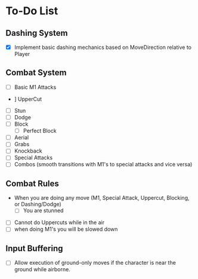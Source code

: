 # To-Do List

## Dashing System
- [x] Implement basic dashing mechanics based on MoveDirection relative to Player

## Combat System
- [ ] Basic M1 Attacks
-  ] UpperCut
- [ ] Stun
- [ ] Dodge
- [ ] Block
    - [ ] Perfect Block
- [ ] Aerial 
- [ ] Grabs
- [ ] Knockback
- [ ] Special Attacks
- [ ] Combos (smooth transitions with M1's to special attacks and vice versa)

## Combat Rules
- When you are doing any move (M1, Special Attack, Uppercut, Blocking, or Dashing/Dodge)
    - [ ] You are stunned
- [ ] Cannot do Uppercuts while in the air
- [ ] when doing M1's you will be slowed down

## Input Buffering
- [ ] Allow execution of ground-only moves if the character is near the ground while airborne.